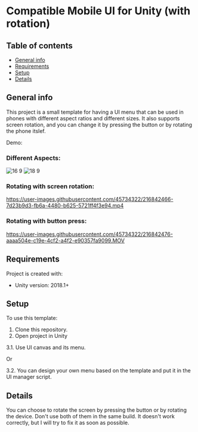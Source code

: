 # Compatible Mobile UI for Unity (with rotation)

## Table of contents
* [General info](#general-info)
* [Requirements](#requirements)
* [Setup](#setup)
* [Details](#details)

## General info
This project is a small template for having a UI menu that can be used in phones with different aspect ratios and different sizes.
It also supports screen rotation, and you can change it by pressing the button or by rotating the phone itslef.

Demo:

### Different Aspects:
![16 9](https://user-images.githubusercontent.com/45734322/216842795-4c1cd8a8-1bd2-4a9c-a6dc-edb45929493c.png)
![18 9](https://user-images.githubusercontent.com/45734322/216842801-3fe60ff3-dbb8-491c-b1ee-0aa6baa74341.png)

### Rotating with screen rotation:
https://user-images.githubusercontent.com/45734322/216842466-7d23b9d3-fb6a-4480-b625-5721ff4f3e94.mp4

### Rotating with button press:
https://user-images.githubusercontent.com/45734322/216842476-aaaa504e-c19e-4cf2-a4f2-e90357fa9099.MOV

## Requirements
Project is created with:
* Unity version: 2018.1+

## Setup
To use this template:
1. Clone this repository.
2. Open project in Unity

3.1. Use UI canvas and its menu.

Or

3.2. You can design your own menu based on the template and put it in the UI manager script.

## Details
You can choose to rotate the screen by pressing the button or by rotating the device. Don't use both of them in the same build.
It doesn't work correctly, but I will try to fix it as soon as possible.
